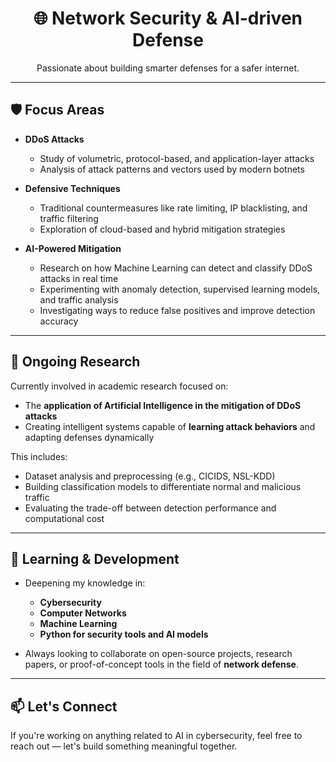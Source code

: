 <h1 align="center">🌐 Network Security & AI-driven Defense</h1>

<p align="center">
  Passionate about building smarter defenses for a safer internet.
</p>

---

## 🛡️ Focus Areas

- **DDoS Attacks**
  - Study of volumetric, protocol-based, and application-layer attacks
  - Analysis of attack patterns and vectors used by modern botnets

- **Defensive Techniques**
  - Traditional countermeasures like rate limiting, IP blacklisting, and traffic filtering
  - Exploration of cloud-based and hybrid mitigation strategies

- **AI-Powered Mitigation**
  - Research on how Machine Learning can detect and classify DDoS attacks in real time
  - Experimenting with anomaly detection, supervised learning models, and traffic analysis
  - Investigating ways to reduce false positives and improve detection accuracy

---

## 🧠 Ongoing Research

Currently involved in academic research focused on:
- The **application of Artificial Intelligence in the mitigation of DDoS attacks**
- Creating intelligent systems capable of **learning attack behaviors** and adapting defenses dynamically

This includes:
- Dataset analysis and preprocessing (e.g., CICIDS, NSL-KDD)
- Building classification models to differentiate normal and malicious traffic
- Evaluating the trade-off between detection performance and computational cost

---

## 🚀 Learning & Development

- Deepening my knowledge in:
  - **Cybersecurity**
  - **Computer Networks**
  - **Machine Learning**
  - **Python for security tools and AI models**

- Always looking to collaborate on open-source projects, research papers, or proof-of-concept tools in the field of **network defense**.

---

## 📫 Let's Connect

If you're working on anything related to AI in cybersecurity, feel free to reach out — let's build something meaningful together.

